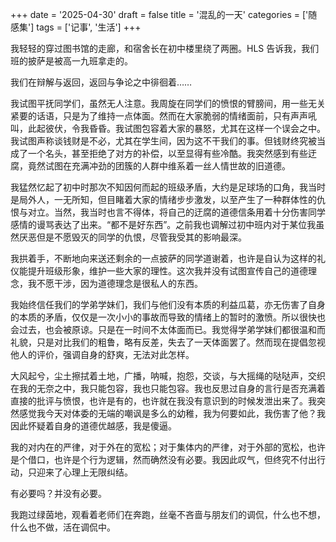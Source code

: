 +++
date = '2025-04-30'
draft = false
title = '混乱的一天'
categories = ['随感集']
tags = ['记事', '生活']
+++

我轻轻的穿过图书馆的走廊，和宿舍长在初中楼里绕了两圈。HLS 告诉我，我们班的披萨是被高一九班拿走的。

我们在辩解与返回，返回与争论之中徘徊着……

我试图平抚同学们，虽然无人注意。我周旋在同学们的愤恨的臂膀间，用一些无关紧要的话语，只是为了维持一点体面。然而在大家脆弱的情绪面前，只有声声吼叫，此起彼伏，令我昏昏。我试图包容着大家的暴怒，尤其在这样一个误会之中。我试图声称谈钱财是不必，尤其在学生间，因为这不干我们的事。但钱财终究被当成了一个名头，甚至拒绝了对方的补偿，以至显得有些冷酷。我突然感到有些迂腐，竟然试图在充满冲劲的团簇的人群中维系着一丝人情世故的旧道德。

我猛然忆起了初中时那次不知因何而起的班级矛盾，大约是足球场的口角，我当时是局外人，一无所知，但目睹着大家的情绪步步激发，以至产生了一种群体性的仇恨与对立。当然，我当时也言不得体，将自己的迂腐的道德信条用着十分伤害同学感情的谩骂表达了出来。“都不是好东西”。之前我也调解过初中班内对于某位我虽然厌恶但是不愿毁灭的同学的仇恨，尽管我受其的影响最深。

我拱着手，不断地向来送还剩余的一点披萨的同学道谢着，也许是自认为这样的礼仪能提升班级形象，维护一些大家的理性。这次我并没有试图宣传自己的道德理念，我不愿干涉，因为道德理念是很私人的东西。

我始终信任我们的学弟学妹们，我们与他们没有本质的利益瓜葛，亦无伤害了自身的本质的矛盾，仅仅是一次小小的事故而导致的情绪上的暂时的激愤。所以很快也会过去，也会被原谅。只是在一时间不太体面而已。我觉得学弟学妹们都很温和而礼貌，只是对比我们的粗鲁，略有反差，失去了一天体面罢了。然而现在提倡忽视他人的评价，强调自身的舒爽，无法对此怎样。

大风起兮，尘土擦拭着土地，广播，呐喊，抱怨，交谈，与大摇绳的哒哒声，交织在我的无奈之中，我只能包容，我也只能包容。我也反思过自身的言行是否充满着直接的批评与愤恨，也许是有的，也许就在我没有意识到的时候发泄出来了。我突然感觉我今天对体委的无端的嘲讽是多么的幼稚，我为何要如此，我伤害了他？我因此怀疑着自身的道德优越感，我是傻逼。

我的对内在的严律，对于外在的宽松；对于集体内的严律，对于外部的宽松，也许是个借口，也许是个行为逻辑，然而确然没有必要。我因此叹气，但终究不付出行动，只迎来了心理上无限纠结。

有必要吗？并没有必要。

我跑过绿茵地，观看着老师们在奔跑，丝毫不吝啬与朋友们的调侃，什么也不想，什么也不做，活在调侃中。